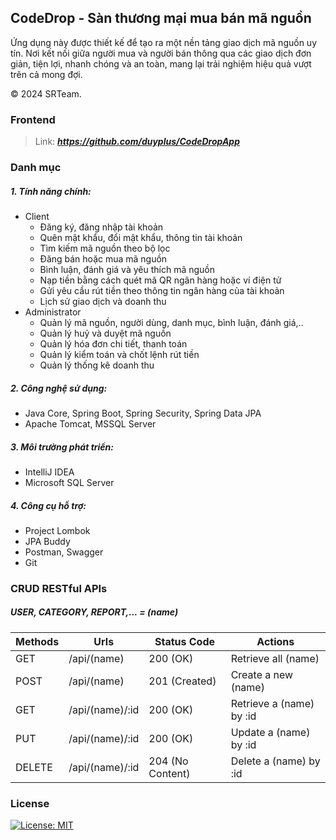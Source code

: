 ## CodeDrop - Sàn thương mại mua bán mã nguồn

Ứng dụng này được thiết kế để tạo ra một nền tảng giao dịch mã nguồn uy tín. Nơi kết nối giữa người mua và người bán thông qua các giao dịch đơn giản, tiện lợi, nhanh chóng và an toàn, mang lại trải nghiệm hiệu quả vượt trên cả mong đợi.

© 2024 SRTeam.

### Frontend
> Link: **_https://github.com/duyplus/CodeDropApp_**

### Danh mục

##### 1. Tính năng chính:
  - Client
    + Đăng ký, đăng nhập tài khoản
    + Quên mật khẩu, đổi mật khẩu, thông tin tài khoản
    + Tìm kiếm mã nguồn theo bộ lọc
    + Đăng bán hoặc mua mã nguồn
    + Bình luận, đánh giá và yêu thích mã nguồn
    + Nạp tiền bằng cách quét mã QR ngân hàng hoặc ví điện tử
    + Gửi yêu cầu rút tiền theo thông tin ngân hàng của tài khoản
    + Lịch sử giao dịch và doanh thu
  - Administrator
    + Quản lý mã nguồn, người dùng, danh mục, bình luận, đánh giá,..
    + Quản lý huỷ và duyệt mã nguồn
    + Quản lý hóa đơn chi tiết, thanh toán
    + Quản lý kiểm toán và chốt lệnh rút tiền
    + Quản lý thống kê doanh thu

##### 2. Công nghệ sử dụng:
  - Java Core, Spring Boot, Spring Security, Spring Data JPA
  - Apache Tomcat, MSSQL Server

##### 3. Môi trường phát triển:
  - IntelliJ IDEA
  - Microsoft SQL Server

##### 4. Công cụ hỗ trợ:
  - Project Lombok
  - JPA Buddy
  - Postman, Swagger
  - Git

### CRUD RESTful APIs

##### USER, CATEGORY, REPORT,... = (name)

| Methods | Urls            | Status Code      | Actions                  |
|---------|-----------------|------------------|--------------------------|
| GET     | /api/(name)     | 200 (OK)         | Retrieve all (name)      |
| POST    | /api/(name)     | 201 (Created)    | Create a new (name)      |
| GET     | /api/(name)/:id | 200 (OK)         | Retrieve a (name) by :id |
| PUT     | /api/(name)/:id | 200 (OK)         | Update a (name) by :id   |
| DELETE  | /api/(name)/:id | 204 (No Content) | Delete a (name) by :id   ||

### License
[![License: MIT](https://img.shields.io/github/license/duyplus/CodeDrop.svg?color=yellow)](LICENSE)

